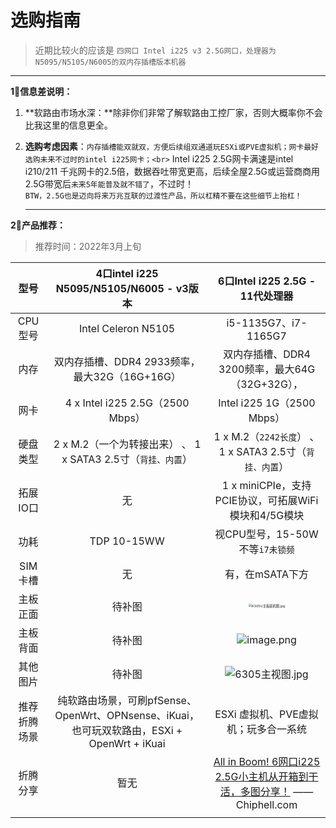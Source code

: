 # 选购指南

> 近期比较火的应该是 `四网口 Intel i225 v3 2.5G网口，处理器为N5095/N5105/N6005的双内存插槽版本机器`

<hr>

**1⃣️信息差说明：**

1. **软路由市场水深：**除非你们非常了解软路由工控厂家，否则大概率你不会比我这里的信息更全。

   

3. **选购考虑因素**：`内存插槽能双就双，方便后续组双通道玩ESXi或PVE虚拟机；网卡最好选购未来不过时的intel i225网卡；<br>` Intel i225 2.5G网卡满速是intel i210/211 千兆网卡的2.5倍，数据吞吐带宽更高，后续全屋2.5G或运营商商用2.5G带宽后`未来5年能普及就不错了`，不过时！<br>`BTW，2.5G也是迈向将来万兆互联的过渡性产品，所以杠精不要在这些细节上抬杠！`

   <hr>

**2⃣️产品推荐：**

> 推荐时间：2022年3月上旬

|     型号     |           4口intel i225 N5095/N5105/N6005 - v3版本           |               6口Intel i225 2.5G - 11代处理器                |
| :----------: | :----------------------------------------------------------: | :----------------------------------------------------------: |
|   CPU型号    |                     Intel Celeron N5105                      |                     i5-1135G7、i7-1165G7                     |
|     内存     |        双内存插槽、DDR4 2933频率，最大32G（16G+16G）         |       双内存插槽、DDR4 3200频率，最大64G（32G+32G），        |
|     网卡     |               4 x Intel i225 2.5G（2500 Mbps）               |                 Intel i225 1G（2500  Mbps）                  |
|   硬盘类型   | 2 x M.2（一个为转接出来） 、  1 x SATA3 2.5寸（`背挂、内置`） |  1 x M.2（`2242长度`） 、  1 x SATA3 2.5寸（`背挂、内置`）   |
|   拓展IO口   |                              无                              |     1 x miniCPIe，支持PCIE协议，可拓展WiFi模块和4/5G模块     |
|     功耗     |                         TDP 10-15WW                          |               视CPU型号，15-50W不等`i7未锁频`                |
|   SIM卡槽    |                              无                              |                       有，在mSATA下方                        |
|   主板正面   |                            待补图                            | <img src="https://s2.loli.net/2022/02/07/3UZBSOD7NniIElJ.jpg" alt="6305U主板装机图.jpg" style="zoom: 33%;" /> |
|   主板背面   |                            待补图                            | ![image.png](https://s2.loli.net/2022/02/07/ILx9TOBaoZHYh1E.png) |
|   其他图片   |                            待补图                            | ![6305主视图.jpg](https://s2.loli.net/2022/03/11/usjABYeUvmnrJfI.jpg) |
| 推荐折腾场景 | 纯软路由场景，可刷pfSense、OpenWrt、OPNsense、iKuai，也可玩双软路由，ESXi + OpenWrt + iKuai |             ESXi 虚拟机、PVE虚拟机；玩多合一系统             |
|   折腾分享   |                             暂无                             | [All in Boom! 6网口i225 2.5G小主机从开箱到干活，多图分享！](https://www.chiphell.com/thread-2418189-1-1.html) ——Chiphell.com |
|              |                                                              |                                                              |
